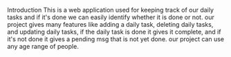 Introduction
This is a web application used for keeping track of our daily tasks and if it's done we can easily identify whether it is done or not. our project gives many features like adding a daily task, deleting daily tasks, and updating daily tasks, if the daily task is done it gives it complete, and if it's not done it gives a pending msg that is not yet done. our project can use any age range of people.

